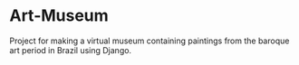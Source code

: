 # Art-Museum
Project for making a virtual museum containing paintings from the baroque art period in Brazil using Django.
